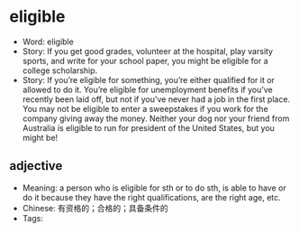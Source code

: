 # eligible

- Word: eligible
- Story: If you get good grades, volunteer at the hospital, play varsity sports, and write for your school paper, you might be eligible for a college scholarship.
- Story: If you’re eligible for something, you’re either qualified for it or allowed to do it. You’re eligible for unemployment benefits if you’ve recently been laid off, but not if you've never had a job in the first place. You may not be eligible to enter a sweepstakes if you work for the company giving away the money. Neither your dog nor your friend from Australia is eligible to run for president of the United States, but you might be!

## adjective

- Meaning: a person who is eligible for sth or to do sth, is able to have or do it because they have the right qualifications, are the right age, etc.
- Chinese: 有资格的；合格的；具备条件的
- Tags: 

